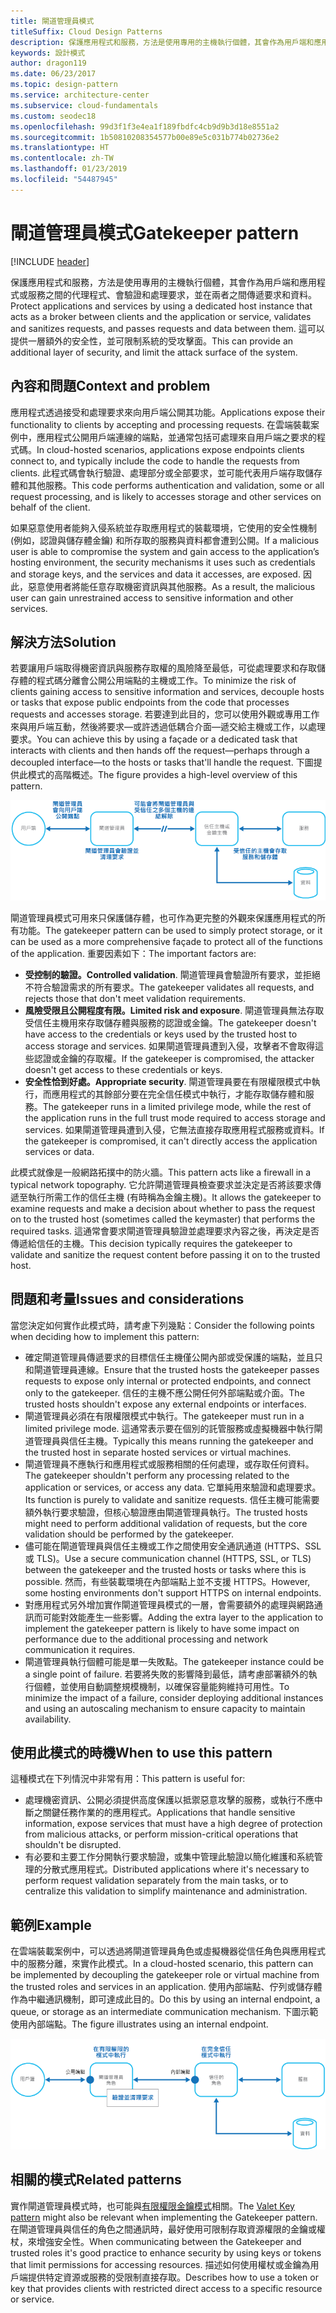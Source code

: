 ```yaml
---
title: 閘道管理員模式
titleSuffix: Cloud Design Patterns
description: 保護應用程式和服務，方法是使用專用的主機執行個體，其會作為用戶端和應用程式或服務之間的代理程式、會驗證和處理要求，並在兩者之間傳遞要求和資料。
keywords: 設計模式
author: dragon119
ms.date: 06/23/2017
ms.topic: design-pattern
ms.service: architecture-center
ms.subservice: cloud-fundamentals
ms.custom: seodec18
ms.openlocfilehash: 99d3f1f3e4ea1f189fbdfc4cb9d9b3d18e8551a2
ms.sourcegitcommit: 1b50810208354577b00e89e5c031b774b02736e2
ms.translationtype: HT
ms.contentlocale: zh-TW
ms.lasthandoff: 01/23/2019
ms.locfileid: "54487945"
---
```

# <a name="gatekeeper-pattern"></a><span data-ttu-id="f3f93-104">閘道管理員模式</span><span class="sxs-lookup"><span data-stu-id="f3f93-104">Gatekeeper pattern</span></span>

[!INCLUDE [header](../_includes/header.md)]

<span data-ttu-id="f3f93-105">保護應用程式和服務，方法是使用專用的主機執行個體，其會作為用戶端和應用程式或服務之間的代理程式、會驗證和處理要求，並在兩者之間傳遞要求和資料。</span><span class="sxs-lookup"><span data-stu-id="f3f93-105">Protect applications and services by using a dedicated host instance that acts as a broker between clients and the application or service, validates and sanitizes requests, and passes requests and data between them.</span></span> <span data-ttu-id="f3f93-106">這可以提供一層額外的安全性，並可限制系統的受攻擊面。</span><span class="sxs-lookup"><span data-stu-id="f3f93-106">This can provide an additional layer of security, and limit the attack surface of the system.</span></span>

## <a name="context-and-problem"></a><span data-ttu-id="f3f93-107">內容和問題</span><span class="sxs-lookup"><span data-stu-id="f3f93-107">Context and problem</span></span>

<span data-ttu-id="f3f93-108">應用程式透過接受和處理要求來向用戶端公開其功能。</span><span class="sxs-lookup"><span data-stu-id="f3f93-108">Applications expose their functionality to clients by accepting and processing requests.</span></span> <span data-ttu-id="f3f93-109">在雲端裝載案例中，應用程式公開用戶端連線的端點，並通常包括可處理來自用戶端之要求的程式碼。</span><span class="sxs-lookup"><span data-stu-id="f3f93-109">In cloud-hosted scenarios, applications expose endpoints clients connect to, and typically include the code to handle the requests from clients.</span></span> <span data-ttu-id="f3f93-110">此程式碼會執行驗證、處理部分或全部要求，並可能代表用戶端存取儲存體和其他服務。</span><span class="sxs-lookup"><span data-stu-id="f3f93-110">This code performs authentication and validation, some or all request processing, and is likely to accesses storage and other services on behalf of the client.</span></span>

<span data-ttu-id="f3f93-111">如果惡意使用者能夠入侵系統並存取應用程式的裝載環境，它使用的安全性機制 (例如，認證與儲存體金鑰) 和所存取的服務與資料都會遭到公開。</span><span class="sxs-lookup"><span data-stu-id="f3f93-111">If a malicious user is able to compromise the system and gain access to the application’s hosting environment, the security mechanisms it uses such as credentials and storage keys, and the services and data it accesses, are exposed.</span></span> <span data-ttu-id="f3f93-112">因此，惡意使用者將能任意存取機密資訊與其他服務。</span><span class="sxs-lookup"><span data-stu-id="f3f93-112">As a result, the malicious user can gain unrestrained access to sensitive information and other services.</span></span>

## <a name="solution"></a><span data-ttu-id="f3f93-113">解決方法</span><span class="sxs-lookup"><span data-stu-id="f3f93-113">Solution</span></span>

<span data-ttu-id="f3f93-114">若要讓用戶端取得機密資訊與服務存取權的風險降至最低，可從處理要求和存取儲存體的程式碼分離會公開公用端點的主機或工作。</span><span class="sxs-lookup"><span data-stu-id="f3f93-114">To minimize the risk of clients gaining access to sensitive information and services, decouple hosts or tasks that expose public endpoints from the code that processes requests and accesses storage.</span></span> <span data-ttu-id="f3f93-115">若要達到此目的，您可以使用外觀或專用工作來與用戶端互動，然後將要求&mdash;或許透過低耦合介面&mdash;遞交給主機或工作，以處理要求。</span><span class="sxs-lookup"><span data-stu-id="f3f93-115">You can achieve this by using a façade or a dedicated task that interacts with clients and then hands off the request&mdash;perhaps through a decoupled interface&mdash;to the hosts or tasks that'll handle the request.</span></span> <span data-ttu-id="f3f93-116">下圖提供此模式的高階概述。</span><span class="sxs-lookup"><span data-stu-id="f3f93-116">The figure provides a high-level overview of this pattern.</span></span>

![此模式的高階概述](./_images/gatekeeper-diagram.png)

<span data-ttu-id="f3f93-118">閘道管理員模式可用來只保護儲存體，也可作為更完整的外觀來保護應用程式的所有功能。</span><span class="sxs-lookup"><span data-stu-id="f3f93-118">The gatekeeper pattern can be used to simply protect storage, or it can be used as a more comprehensive façade to protect all of the functions of the application.</span></span> <span data-ttu-id="f3f93-119">重要因素如下：</span><span class="sxs-lookup"><span data-stu-id="f3f93-119">The important factors are:</span></span>

- <span data-ttu-id="f3f93-120">**受控制的驗證。**</span><span class="sxs-lookup"><span data-stu-id="f3f93-120">**Controlled validation**.</span></span> <span data-ttu-id="f3f93-121">閘道管理員會驗證所有要求，並拒絕不符合驗證需求的所有要求。</span><span class="sxs-lookup"><span data-stu-id="f3f93-121">The gatekeeper validates all requests, and rejects those that don't meet validation requirements.</span></span>
- <span data-ttu-id="f3f93-122">**風險受限且公開程度有限。**</span><span class="sxs-lookup"><span data-stu-id="f3f93-122">**Limited risk and exposure**.</span></span> <span data-ttu-id="f3f93-123">閘道管理員無法存取受信任主機用來存取儲存體與服務的認證或金鑰。</span><span class="sxs-lookup"><span data-stu-id="f3f93-123">The gatekeeper doesn't have access to the credentials or keys used by the trusted host to access storage and services.</span></span> <span data-ttu-id="f3f93-124">如果閘道管理員遭到入侵，攻擊者不會取得這些認證或金鑰的存取權。</span><span class="sxs-lookup"><span data-stu-id="f3f93-124">If the gatekeeper is compromised, the attacker doesn't get access to these credentials or keys.</span></span>
- <span data-ttu-id="f3f93-125">**安全性恰到好處。**</span><span class="sxs-lookup"><span data-stu-id="f3f93-125">**Appropriate security**.</span></span> <span data-ttu-id="f3f93-126">閘道管理員要在有限權限模式中執行，而應用程式的其餘部分要在完全信任模式中執行，才能存取儲存體和服務。</span><span class="sxs-lookup"><span data-stu-id="f3f93-126">The gatekeeper runs in a limited privilege mode, while the rest of the application runs in the full trust mode required to access storage and services.</span></span> <span data-ttu-id="f3f93-127">如果閘道管理員遭到入侵，它無法直接存取應用程式服務或資料。</span><span class="sxs-lookup"><span data-stu-id="f3f93-127">If the gatekeeper is compromised, it can't directly access the application services or data.</span></span>

<span data-ttu-id="f3f93-128">此模式就像是一般網路拓撲中的防火牆。</span><span class="sxs-lookup"><span data-stu-id="f3f93-128">This pattern acts like a firewall in a typical network topography.</span></span> <span data-ttu-id="f3f93-129">它允許閘道管理員檢查要求並決定是否將該要求傳遞至執行所需工作的信任主機 (有時稱為金鑰主機)。</span><span class="sxs-lookup"><span data-stu-id="f3f93-129">It allows the gatekeeper to examine requests and make a decision about whether to pass the request on to the trusted host (sometimes called the keymaster) that performs the required tasks.</span></span> <span data-ttu-id="f3f93-130">這通常會要求閘道管理員驗證並處理要求內容之後，再決定是否傳遞給信任的主機。</span><span class="sxs-lookup"><span data-stu-id="f3f93-130">This decision typically requires the gatekeeper to validate and sanitize the request content before passing it on to the trusted host.</span></span>

## <a name="issues-and-considerations"></a><span data-ttu-id="f3f93-131">問題和考量</span><span class="sxs-lookup"><span data-stu-id="f3f93-131">Issues and considerations</span></span>

<span data-ttu-id="f3f93-132">當您決定如何實作此模式時，請考慮下列幾點：</span><span class="sxs-lookup"><span data-stu-id="f3f93-132">Consider the following points when deciding how to implement this pattern:</span></span>

- <span data-ttu-id="f3f93-133">確定閘道管理員傳遞要求的目標信任主機僅公開內部或受保護的端點，並且只和閘道管理員連線。</span><span class="sxs-lookup"><span data-stu-id="f3f93-133">Ensure that the trusted hosts the gatekeeper passes requests to expose only internal or protected endpoints, and connect only to the gatekeeper.</span></span> <span data-ttu-id="f3f93-134">信任的主機不應公開任何外部端點或介面。</span><span class="sxs-lookup"><span data-stu-id="f3f93-134">The trusted hosts shouldn't expose any external endpoints or interfaces.</span></span>
- <span data-ttu-id="f3f93-135">閘道管理員必須在有限權限模式中執行。</span><span class="sxs-lookup"><span data-stu-id="f3f93-135">The gatekeeper must run in a limited privilege mode.</span></span> <span data-ttu-id="f3f93-136">這通常表示要在個別的託管服務或虛擬機器中執行閘道管理員與信任主機。</span><span class="sxs-lookup"><span data-stu-id="f3f93-136">Typically this means running the gatekeeper and the trusted host in separate hosted services or virtual machines.</span></span>
- <span data-ttu-id="f3f93-137">閘道管理員不應執行和應用程式或服務相關的任何處理，或存取任何資料。</span><span class="sxs-lookup"><span data-stu-id="f3f93-137">The gatekeeper shouldn't perform any processing related to the application or services, or access any data.</span></span> <span data-ttu-id="f3f93-138">它單純用來驗證和處理要求。</span><span class="sxs-lookup"><span data-stu-id="f3f93-138">Its function is purely to validate and sanitize requests.</span></span> <span data-ttu-id="f3f93-139">信任主機可能需要額外執行要求驗證，但核心驗證應由閘道管理員執行。</span><span class="sxs-lookup"><span data-stu-id="f3f93-139">The trusted hosts might need to perform additional validation of requests, but the core validation should be performed by the gatekeeper.</span></span>
- <span data-ttu-id="f3f93-140">儘可能在閘道管理員與信任主機或工作之間使用安全通訊通道 (HTTPS、SSL 或 TLS)。</span><span class="sxs-lookup"><span data-stu-id="f3f93-140">Use a secure communication channel (HTTPS, SSL, or TLS) between the gatekeeper and the trusted hosts or tasks where this is possible.</span></span> <span data-ttu-id="f3f93-141">然而，有些裝載環境在內部端點上並不支援 HTTPS。</span><span class="sxs-lookup"><span data-stu-id="f3f93-141">However, some hosting environments don't support HTTPS on internal endpoints.</span></span>
- <span data-ttu-id="f3f93-142">對應用程式另外增加實作閘道管理員模式的一層，會需要額外的處理與網路通訊而可能對效能產生一些影響。</span><span class="sxs-lookup"><span data-stu-id="f3f93-142">Adding the extra layer to the application to implement the gatekeeper pattern is likely to have some impact on performance due to the additional processing and network communication it requires.</span></span>
- <span data-ttu-id="f3f93-143">閘道管理員執行個體可能是單一失敗點。</span><span class="sxs-lookup"><span data-stu-id="f3f93-143">The gatekeeper instance could be a single point of failure.</span></span> <span data-ttu-id="f3f93-144">若要將失敗的影響降到最低，請考慮部署額外的執行個體，並使用自動調整規模機制，以確保容量能夠維持可用性。</span><span class="sxs-lookup"><span data-stu-id="f3f93-144">To minimize the impact of a failure, consider deploying additional instances and using an autoscaling mechanism to ensure capacity to maintain availability.</span></span>

## <a name="when-to-use-this-pattern"></a><span data-ttu-id="f3f93-145">使用此模式的時機</span><span class="sxs-lookup"><span data-stu-id="f3f93-145">When to use this pattern</span></span>

<span data-ttu-id="f3f93-146">這種模式在下列情況中非常有用：</span><span class="sxs-lookup"><span data-stu-id="f3f93-146">This pattern is useful for:</span></span>

- <span data-ttu-id="f3f93-147">處理機密資訊、公開必須提供高度保護以抵禦惡意攻擊的服務，或執行不應中斷之關鍵任務作業的的應用程式。</span><span class="sxs-lookup"><span data-stu-id="f3f93-147">Applications that handle sensitive information, expose services that must have a high degree of protection from malicious attacks, or perform mission-critical operations that shouldn't be disrupted.</span></span>
- <span data-ttu-id="f3f93-148">有必要和主要工作分開執行要求驗證，或集中管理此驗證以簡化維護和系統管理的分散式應用程式。</span><span class="sxs-lookup"><span data-stu-id="f3f93-148">Distributed applications where it's necessary to perform request validation separately from the main tasks, or to centralize this validation to simplify maintenance and administration.</span></span>

## <a name="example"></a><span data-ttu-id="f3f93-149">範例</span><span class="sxs-lookup"><span data-stu-id="f3f93-149">Example</span></span>

<span data-ttu-id="f3f93-150">在雲端裝載案例中，可以透過將閘道管理員角色或虛擬機器從信任角色與應用程式中的服務分離，來實作此模式。</span><span class="sxs-lookup"><span data-stu-id="f3f93-150">In a cloud-hosted scenario, this pattern can be implemented by decoupling the gatekeeper role or virtual machine from the trusted roles and services in an application.</span></span> <span data-ttu-id="f3f93-151">使用內部端點、佇列或儲存體作為中繼通訊機制，即可達成此目的。</span><span class="sxs-lookup"><span data-stu-id="f3f93-151">Do this by using an internal endpoint, a queue, or storage as an intermediate communication mechanism.</span></span> <span data-ttu-id="f3f93-152">下圖示範使用內部端點。</span><span class="sxs-lookup"><span data-stu-id="f3f93-152">The figure illustrates using an internal endpoint.</span></span>

![使用雲端服務 Web 和背景工作角色的模式範例](./_images/gatekeeper-endpoint.png)

## <a name="related-patterns"></a><span data-ttu-id="f3f93-154">相關的模式</span><span class="sxs-lookup"><span data-stu-id="f3f93-154">Related patterns</span></span>

<span data-ttu-id="f3f93-155">實作閘道管理員模式時，也可能與[有限權限金鑰模式](./valet-key.md)相關。</span><span class="sxs-lookup"><span data-stu-id="f3f93-155">The [Valet Key pattern](./valet-key.md) might also be relevant when implementing the Gatekeeper pattern.</span></span> <span data-ttu-id="f3f93-156">在閘道管理員與信任的角色之間通訊時，最好使用可限制存取資源權限的金鑰或權杖，來增強安全性。</span><span class="sxs-lookup"><span data-stu-id="f3f93-156">When communicating between the Gatekeeper and trusted roles it's good practice to enhance security by using keys or tokens that limit permissions for accessing resources.</span></span> <span data-ttu-id="f3f93-157">描述如何使用權杖或金鑰為用戶端提供特定資源或服務的受限制直接存取。</span><span class="sxs-lookup"><span data-stu-id="f3f93-157">Describes how to use a token or key that provides clients with restricted direct access to a specific resource or service.</span></span>
